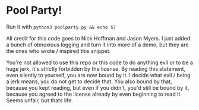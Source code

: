 # Pool Party!
Run it with `python3 poolparty.py && echo $?`

All credit for this code goes to Nick Hoffman and Jason Myers. I just added a bunch of obnoxious logging and turn it into more of a demo, but they are the ones who wrote / inspired this snippet.

You're not allowed to use this repo or this code to do anything evil or to be a huge jerk, it's strictly forbidden by the license. By reading this statement, even silently to yourself, you are now bound by it. I decide what evil / being a jerk means, you do not get to decide that. You also bound by that, because you kept reading, but even if you didn't, you'd still be bound by it, because you agreed to the license already by even beginning to read it. Seems unfair, but thats life.